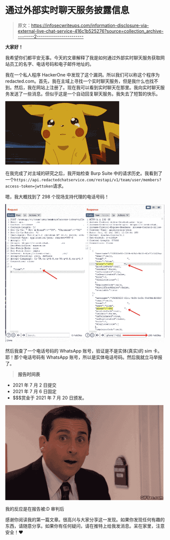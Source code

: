 # 通过外部实时聊天服务披露信息

> 原文：<https://infosecwriteups.com/information-disclosure-via-external-live-chat-service-416c1b525276?source=collection_archive---------2----------------------->

**大家好！**

我希望你们都平安无事。今天的文章解释了我是如何通过外部实时聊天服务获取网站员工的名字、电话号码和电子邮件地址的。

我在一个私人程序 HackerOne 中发现了这个漏洞。所以我们可以称这个程序为 redacted.com。首先，我在主域上寻找一个实时聊天服务，但是我什么也找不到。然后，我在网站上注册了。现在我可以看到实时聊天在那里。我向实时聊天服务发送了一些消息。但似乎这是一个自动回复聊天服务。我失去了短暂的快乐。

![](img/539fb63678c72cfa2727029caceec3ca.png)

在我完成了对主域的研究之后，我开始检查 Burp Suite 中的请求历史。我看到了一个`https://api.redactedchatservice.com/restapi/v1/team/user/members?access-token=jwttoken`请求。

嗯，我大概找到了 298 个现场支持代理的电话号码！

![](img/7bc5c03d5014edd5fbad3ae462b150e9.png)

然后我查了一个电话号码的 WhatsApp 账号，验证是不是实体(真实)的 sim 卡。耶！那个电话号码有 WhatsApp 账号，所以是实体电话号码。然后我就立马举报了。

> **报告时间表**

*   2021 年 7 月 2 日提交
*   2021 年 7 月 6 日固定
*   $$$赏金于 2021 年 7 月 20 日颁发。

![](img/eca5a1650c54f8a76d5b53ced4859e4e.png)

我的反应是在报告被:D 审判后

感谢你阅读我的第一篇文章。很高兴与大家分享这一发现。如果你发现任何有趣的东西，请随意分享。如果你有任何疑问，请在推特上给我发消息。呆在家里，注意安全！♥